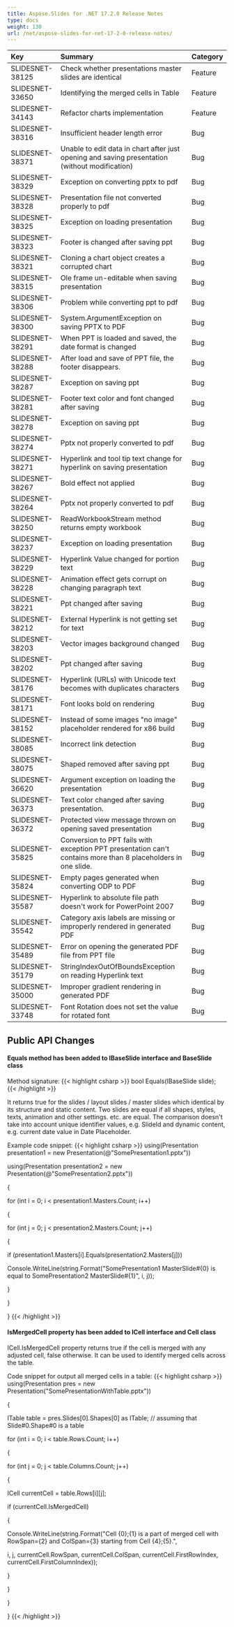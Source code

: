 ```yaml
---
title: Aspose.Slides for .NET 17.2.0 Release Notes
type: docs
weight: 130
url: /net/aspose-slides-for-net-17-2-0-release-notes/
---
```


|**Key**|**Summary**|**Category**|
| :- | :- | :- |
|SLIDESNET-38125|Check whether presentations master slides are identical|Feature|
|SLIDESNET-33650|Identifying the merged cells in Table|Feature|
|SLIDESNET-34143|Refactor charts implementation|Feature|
|SLIDESNET-38316|Insufficient header length error|Bug|
|SLIDESNET-38371|Unable to edit data in chart after just opening and saving presentation (without modification)|Bug|
|SLIDESNET-38329|Exception on converting pptx to pdf|Bug|
|SLIDESNET-38328|Presentation file not converted properly to pdf|Bug|
|SLIDESNET-38325|Exception on loading presentation|Bug|
|SLIDESNET-38323|Footer is changed after saving ppt|Bug|
|SLIDESNET-38321|Cloning a chart object creates a corrupted chart|Bug|
|SLIDESNET-38315|Ole frame un-editable when saving presentation|Bug|
|SLIDESNET-38306|Problem while converting ppt to pdf|Bug|
|SLIDESNET-38300|System.ArgumentException on saving PPTX to PDF|Bug|
|SLIDESNET-38291|When PPT is loaded and saved, the date format is changed|Bug|
|SLIDESNET-38288|After load and save of PPT file, the footer disappears.|Bug|
|SLIDESNET-38287|Exception on saving ppt|Bug|
|SLIDESNET-38281|Footer text color and font changed after saving|Bug|
|SLIDESNET-38278|Exception on saving ppt|Bug|
|SLIDESNET-38274|Pptx not properly converted to pdf|Bug|
|SLIDESNET-38271|Hyperlink and tool tip text change for hyperlink on saving presentation|Bug|
|SLIDESNET-38267|Bold effect not applied|Bug|
|SLIDESNET-38264|Pptx not properly converted to pdf|Bug|
|SLIDESNET-38250|ReadWorkbookStream method returns empty workbook|Bug|
|SLIDESNET-38237|Exception on loading presentation|Bug|
|SLIDESNET-38229|Hyperlink Value changed for portion text|Bug|
|SLIDESNET-38228|Animation effect gets corrupt on changing paragraph text|Bug|
|SLIDESNET-38221|Ppt changed after saving|Bug|
|SLIDESNET-38212|External Hyperlink is not getting set for text|Bug|
|SLIDESNET-38203|Vector images background changed|Bug|
|SLIDESNET-38202|Ppt changed after saving|Bug|
|SLIDESNET-38176|Hyperlink (URLs) with Unicode text becomes with duplicates characters|Bug|
|SLIDESNET-38171|Font looks bold on rendering|Bug|
|SLIDESNET-38152|Instead of some images "no image" placeholder rendered for x86 build|Bug|
|SLIDESNET-38085|Incorrect link detection|Bug|
|SLIDESNET-38075|Shaped removed after saving ppt|Bug|
|SLIDESNET-36620|Argument exception on loading the presentation|Bug|
|SLIDESNET-36373|Text color changed after saving presentation.|Bug|
|SLIDESNET-36372|Protected view message thrown on opening saved presentation|Bug|
|SLIDESNET-35825|Conversion to PPT fails with exception PPT presentation can't contains more than 8 placeholders in one slide.|Bug|
|SLIDESNET-35824|Empty pages generated when converting ODP to PDF|Bug|
|SLIDESNET-35587|Hyperlink to absolute file path doesn't work for PowerPoint 2007|Bug|
|SLIDESNET-35542|Category axis labels are missing or improperly rendered in generated PDF|Bug|
|SLIDESNET-35489|Error on opening the generated PDF file from PPT file|Bug|
|SLIDESNET-35179|StringIndexOutOfBoundsException on reading Hyperlink text|Bug|
|SLIDESNET-35000|Improper gradient rendering in generated PDF|Bug|
|SLIDESNET-33748|Font Rotation does not set the value for rotated font|Bug|

## **Public API Changes**
#### **Equals method has been added to IBaseSlide interface and BaseSlide class**
Method signature:
{{< highlight csharp >}}
bool Equals(IBaseSlide slide);
{{< /highlight >}}

It returns true for the slides / layout slides / master slides which identical by its structure and static content.
Two slides are equal if all shapes, styles, texts, animation and other settings. etc. are equal. The comparison doesn't take into account unique identifier values, e.g. SlideId and dynamic content, e.g. current date value in Date Placeholder.

Example code snippet:
{{< highlight csharp >}}
using(Presentation presentation1 = new Presentation(@"SomePresentation1.pptx"))

using(Presentation presentation2 = new Presentation(@"SomePresentation2.pptx"))

{

for (int i = 0; i < presentation1.Masters.Count; i++)

{

for (int j = 0; j < presentation2.Masters.Count; j++)

{

if (presentation1.Masters[i].Equals(presentation2.Masters[j]))

Console.WriteLine(string.Format("SomePresentation1 MasterSlide#{0} is equal to SomePresentation2 MasterSlide#{1}", i, j));

}

}

}
{{< /highlight >}}

#### **IsMergedCell property has been added to ICell interface and Cell class**
ICell.IsMergedCell property returns true if the cell is merged with any adjusted cell, false otherwise. It can be used to identify merged cells across the table.

Code snippet for output all merged cells in a table:
{{< highlight csharp >}}
using(Presentation pres = new Presentation("SomePresentationWithTable.pptx"))

{

ITable table = pres.Slides[0].Shapes[0] as ITable; // assuming that Slide#0.Shape#0 is a table

for (int i = 0; i < table.Rows.Count; i++)

{

for (int j = 0; j < table.Columns.Count; j++)

{

ICell currentCell = table.Rows[i][j];

if (currentCell.IsMergedCell)

{

Console.WriteLine(string.Format("Cell {0};{1} is a part of merged cell with RowSpan={2} and ColSpan={3} starting from Cell {4};{5}.",

i, j, currentCell.RowSpan, currentCell.ColSpan, currentCell.FirstRowIndex, currentCell.FirstColumnIndex));

}

}



}

}
{{< /highlight >}}

